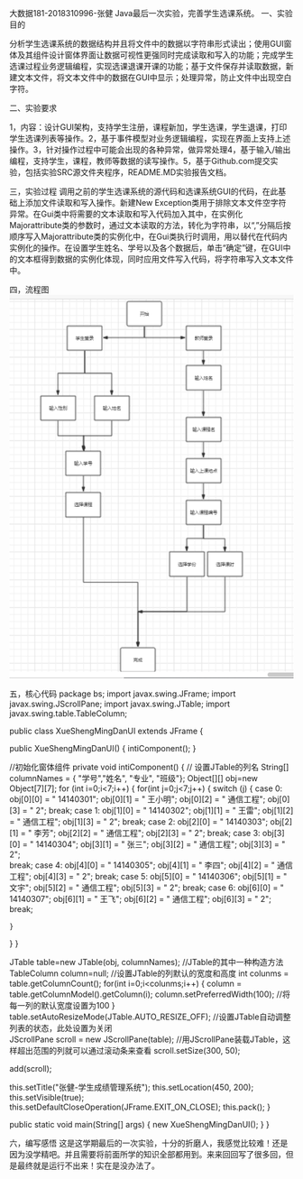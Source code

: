 大数据181-2018310996-张健
Java最后一次实验，完善学生选课系统。
一、实验目的

分析学生选课系统的数据结构并且将文件中的数据以字符串形式读出；使用GUI窗体及其组件设计窗体界面让数据可视性更强同时完成读取和写入的功能；完成学生选课过程业务逻辑编程，实现选课退课开课的功能；基于文件保存并读取数据，新建文本文件，将文本文件中的数据在GUI中显示；处理异常，防止文件中出现空白字符。

二、实验要求

1，内容：设计GUI架构，支持学生注册，课程新加，学生选课，学生退课，打印学生选课列表等操作。2，基于事件模型对业务逻辑编程，实现在界面上支持上述操作。3，针对操作过程中可能会出现的各种异常，做异常处理4，基于输入/输出编程，支持学生，课程，教师等数据的读写操作。5，基于Github.com提交实验，包括实验SRC源文件夹程序，README.MD实验报告文档。

三，实验过程
调用之前的学生选课系统的源代码和选课系统GUI的代码，在此基础上添加文件读取和写入操作。新建New Exception类用于排除文本文件空字符异常。在Gui类中将需要的文本读取和写入代码加入其中，在实例化Majorattribute类的参数时，通过文本读取的方法，转化为字符串，以“,”分隔后按顺序写入Majorattribute类的实例化中，在Gui类执行时调用，用以替代在代码内实例化的操作。在设置学生姓名、学号以及各个数据后，单击“确定”键，在GUI中的文本框得到数据的实例化体现，同时应用文件写入代码，将字符串写入文本文件中。

四，流程图
![流程图](https://github.com/gualler/Java-/blob/master/798bf3889c9979ee6362052948ce06d.png)


五，核心代码
package bs;
import javax.swing.JFrame;
import javax.swing.JScrollPane;
import javax.swing.JTable;
import javax.swing.table.TableColumn;
 
public class XueShengMingDanUI extends JFrame 
{ 
 
 public XueShengMingDanUI() 
 { 
  intiComponent(); 
 } 
 
  //初始化窗体组件 
 private void intiComponent() 
 { 
  // 设置JTable的列名 
  String[] columnNames = 
  { "学号","姓名", "专业", "班级"}; 
  Object[][] obj=new Object[7][7]; 
  for (int i=0;i<7;i++) 
  { 
   for(int j=0;j<7;j++) 
   { 
    switch (j) 
    { 
    case 0: 
     obj[0][0] = "  14140301";
     obj[0][1] = "    王小明"; 
     obj[0][2] = "   通信工程"; 
     obj[0][3] = "     2"; 
     break; 
    case 1: 
     obj[1][0] = "  14140302";
     obj[1][1] = "   王雷"; 
     obj[1][2] = "   通信工程"; 
     obj[1][3] = "     2"; 
     break; 
    case 2: 
     obj[2][0] = "  14140303";
     obj[2][1] = "   李芳"; 
     obj[2][2] = "   通信工程"; 
     obj[2][3] = "     2"; 
     break; 
    case 3: 
     obj[3][0] = "  14140304";
     obj[3][1] = "   张三"; 
     obj[3][2] = "   通信工程"; 
     obj[3][3] = "     2";     
     break; 
    case 4: 
     obj[4][0] = "  14140305";
     obj[4][1] = "   李四"; 
     obj[4][2] = "   通信工程"; 
     obj[4][3] = "     2"; 
     break; 
    case 5: 
     obj[5][0] = "  14140306";
     obj[5][1] = "   文宇"; 
     obj[5][2] = "   通信工程"; 
     obj[5][3] = "    2"; 
     break; 
    case 6: 
     obj[6][0] = "  14140307";
     obj[6][1] = "   王飞"; 
     obj[6][2] = "   通信工程"; 
     obj[6][3] = "     2";     
     break; 
 
    } 
   } 
  } 
 
  JTable table=new JTable(obj, columnNames); //JTable的其中一种构造方法 
  TableColumn column=null;     //设置JTable的列默认的宽度和高度 
  int colunms = table.getColumnCount(); 
  for(int i=0;i<colunms;i++) 
  { 
   column = table.getColumnModel().getColumn(i); 
   column.setPreferredWidth(100);   //将每一列的默认宽度设置为100
  } 
  table.setAutoResizeMode(JTable.AUTO_RESIZE_OFF); //设置JTable自动调整列表的状态，此处设置为关闭     
  JScrollPane scroll = new JScrollPane(table); //用JScrollPane装载JTable，这样超出范围的列就可以通过滚动条来查看 
  scroll.setSize(300, 50);   
 
  add(scroll); 
 
  this.setTitle("张健-学生成绩管理系统"); 
  this.setLocation(450, 200); 
  this.setVisible(true); 
  this.setDefaultCloseOperation(JFrame.EXIT_ON_CLOSE); 
  this.pack(); 
 } 
 
 public static void main(String[] args) 
 { 
  new XueShengMingDanUI(); 
 } 
} 

六，编写感悟
这是这学期最后的一次实验，十分的折磨人，我感觉比较难！还是因为没学精吧。并且需要将前面所学的知识全部都用到。来来回回写了很多回，但是最终就是运行不出来！实在是没办法了。
